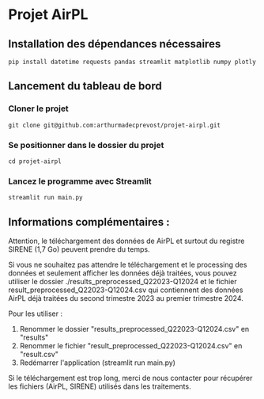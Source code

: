 # Projet AirPL

## Installation des dépendances nécessaires

```
pip install datetime requests pandas streamlit matplotlib numpy plotly
```

## Lancement du tableau de bord

### Cloner le projet
```
git clone git@github.com:arthurmadecprevost/projet-airpl.git
```

### Se positionner dans le dossier du projet
```
cd projet-airpl
```

### Lancez le programme avec Streamlit
```
streamlit run main.py
```

## Informations complémentaires : 

Attention, le téléchargement des données de AirPL et surtout du registre SIRENE (1,7 Go) peuvent prendre du temps. 

Si vous ne souhaitez pas attendre le téléchargement et le processing des données et seulement afficher les données déjà traitées, vous pouvez utiliser le dossier ./results_preprocessed_Q22023-Q12024 et le fichier result_preprocessed_Q22023-Q12024.csv qui contiennent des données AirPL déjà traitées du second trimestre 2023 au premier trimestre 2024. 

Pour les utiliser : 

1. Renommer le dossier "results_preprocessed_Q22023-Q12024.csv" en "results"
2. Renommer le fichier "result_preprocessed_Q22023-Q12024.csv" en "result.csv"
3. Redémarrer l'application (streamlit run main.py)

Si le téléchargement est trop long, merci de nous contacter pour récupérer les fichiers (AirPL, SIRENE) utilisés dans les traitements.
